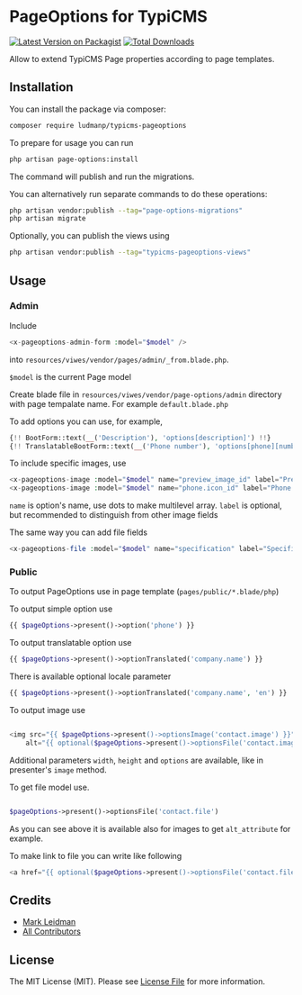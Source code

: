 # PageOptions for TypiCMS

[![Latest Version on Packagist](https://img.shields.io/packagist/v/ludmanp/typicms-pageoptions.svg?style=flat-square)](https://packagist.org/packages/ludmanp/typicms-pageoptions)
[![Total Downloads](https://img.shields.io/packagist/dt/ludmanp/typicms-pageoptions.svg?style=flat-square)](https://packagist.org/packages/ludmanp/typicms-pageoptions)

Allow to extend TypiCMS Page properties according to page templates.

## Installation

You can install the package via composer:

```bash
composer require ludmanp/typicms-pageoptions
```

To prepare for usage you can run

```bash
php artisan page-options:install
```
The command will publish and run the migrations.  

You can alternatively run separate commands to do these operations:

```bash
php artisan vendor:publish --tag="page-options-migrations"
php artisan migrate
```

Optionally, you can publish the views using

```bash
php artisan vendor:publish --tag="typicms-pageoptions-views"
```

## Usage

### Admin

Include 
```php
<x-pageoptions-admin-form :model="$model" />
```
into `resources/viwes/vendor/pages/admin/_from.blade.php`. 

`$model` is the current Page model

Create blade file in `resources/viwes/vendor/page-options/admin` directory with page tempalate name. 
For example `default.blade.php`

To add options you can use, for example,

```php
{!! BootForm::text(__('Description'), 'options[description]') !!}
{!! TranslatableBootForm::text(__('Phone number'), 'options[phone][number]') !!}
```

To include specific images, use

```php
<x-pageoptions-image :model="$model" name="preview_image_id" label="Preview image"/>
<x-pageoptions-image :model="$model" name="phone.icon_id" label="Phone icon"/>
```

`name` is option's name, use dots to make multilevel array.
`label` is optional, but recommended to distinguish from other image fields 

The same way you can add file fields

```php
<x-pageoptions-file :model="$model" name="specification" label="Specification"/>
```

### Public

To output PageOptions use in page template (`pages/public/*.blade/php`)

To output simple option use

```php
{{ $pageOptions->present()->option('phone') }}
```

To output translatable option use

```php
{{ $pageOptions->present()->optionTranslated('company.name') }}
```

There is available optional locale parameter

```php
{{ $pageOptions->present()->optionTranslated('company.name', 'en') }}
```

To output image use

```php

<img src="{{ $pageOptions->present()->optionsImage('contact.image') }}"
    alt="{{ optional($pageOptions->present()->optionsFile('contact.image'))->alt_attribute ?? 'Contacts' }}"/>
```

Additional parameters `width`, `height` and `options` are available, like in presenter's `image` method.

To get file model use. 

```php

$pageOptions->present()->optionsFile('contact.file')
```

As you can see above it is available also for images to get `alt_attribute` for example. 

To make link to file you can write like following

```php
<a href="{{ optional($pageOptions->present()->optionsFile('contact.file'))->url }}">File</a>
```

## Credits

- [Mark Leidman](https://github.com/ludmanp)
- [All Contributors](../../contributors)

## License

The MIT License (MIT). Please see [License File](LICENSE.md) for more information.
